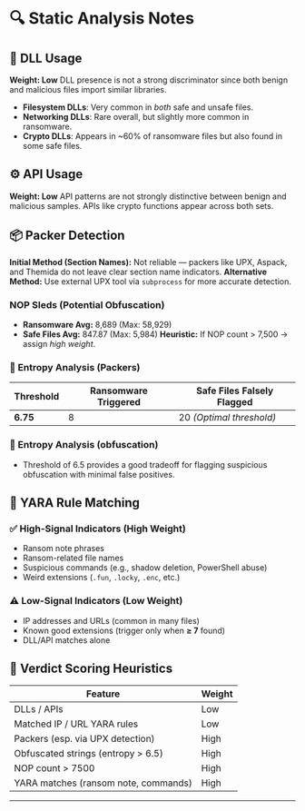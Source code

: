 # 🔍 **Static Analysis Notes**

## 🧩 DLL Usage

**Weight: Low**
DLL presence is not a strong discriminator since both benign and malicious files import similar libraries.

* **Filesystem DLLs**: Very common in *both* safe and unsafe files.
* **Networking DLLs**: Rare overall, but slightly more common in ransomware.
* **Crypto DLLs**: Appears in \~60% of ransomware files but also found in some safe files.

## ⚙️ API Usage

**Weight: Low**
API patterns are not strongly distinctive between benign and malicious samples. APIs like crypto functions appear across both sets.

## 📦 Packer Detection

**Initial Method (Section Names):** Not reliable — packers like UPX, Aspack, and Themida do not leave clear section name indicators.
**Alternative Method:** Use external UPX tool via `subprocess` for more accurate detection.

### NOP Sleds (Potential Obfuscation)

* **Ransomware Avg:** 8,689 (Max: 58,929)
* **Safe Files Avg:** 847.87 (Max: 5,984)
  **Heuristic:** If NOP count > 7,500 → assign *high weight*.

### 🧠 Entropy Analysis (Packers)

| Threshold | Ransomware Triggered | Safe Files Falsely Flagged |
| --------- | -------------------- | -------------------------- |
| **6.75**  | 8                    | 20 *(Optimal threshold)*   |

### 🧠 Entropy Analysis (obfuscation)
* Threshold of 6.5 provides a good tradeoff for flagging suspicious obfuscation with minimal false positives.

## 🔐 YARA Rule Matching

### ✅ High-Signal Indicators (High Weight)

* Ransom note phrases
* Ransom-related file names
* Suspicious commands (e.g., shadow deletion, PowerShell abuse)
* Weird extensions (`.fun`, `.locky`, `.enc`, etc.)

### ⚠️ Low-Signal Indicators (Low Weight)

* IP addresses and URLs (common in many files)
* Known good extensions (trigger only when **≥ 7** found)
* DLL/API matches alone

## 🚩 Verdict Scoring Heuristics

| Feature                              | Weight |
| ------------------------------------ | ------ |
| DLLs / APIs                          | Low    |
| Matched IP / URL YARA rules          | Low    |
| Packers (esp. via UPX detection)     | High   |
| Obfuscated strings (entropy > 6.5)   | High   |
| NOP count > 7500                     | High   |
| YARA matches (ransom note, commands) | High   |

---
